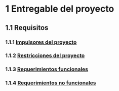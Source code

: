 # 1 Entregable del proyecto

## 1.1 Requisitos

<!-- TAG: Must have -->
### 1.1.1 [Impulsores del proyecto](./1_1_1_Impulsores_del_proyecto.md)

<!-- TAG: Must have -->
### 1.1.2 [Restricciones del proyecto](./1_1_2_Restricciones_del_proyecto.md)

<!-- TAG: Must have -->
### 1.1.3 [Requerimientos funcionales](./1_1_3_Requerimientos_funcionales.md)

<!-- TAG: Must have -->
### 1.1.4 [Requerimientos no funcionales](./1_1_4_Requerimientos_no_funcionales.md)
